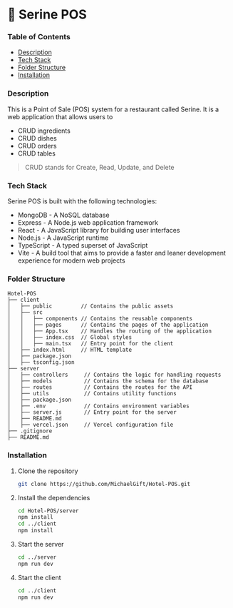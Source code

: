 # 🍲 Serine POS

### Table of Contents
- [Description](#description)
- [Tech Stack](#tech-stack)
- [Folder Structure](#folder-structure)
- [Installation](#installation)


### Description
This is a Point of Sale (POS) system for a restaurant called Serine. It is a web application that allows users to

- CRUD ingredients
- CRUD dishes
- CRUD orders
- CRUD tables

> CRUD stands for Create, Read, Update, and Delete

### Tech Stack
Serine POS is built with the following technologies:
- MongoDB - A NoSQL database
- Express - A Node.js web application framework
- React - A JavaScript library for building user interfaces
- Node.js - A JavaScript runtime
- TypeScript - A typed superset of JavaScript
- Vite - A build tool that aims to provide a faster and leaner development experience for modern web projects

### Folder Structure
```
Hotel-POS
├── client
│   ├── public         // Contains the public assets
│   ├── src
│   │   ├── components // Contains the reusable components
│   │   ├── pages      // Contains the pages of the application
│   │   ├── App.tsx    // Handles the routing of the application
│   │   ├── index.css  // Global styles
│   │   ├── main.tsx   // Entry point for the client
│   ├── index.html     // HTML template
│   ├── package.json
│   ├── tsconfig.json
├── server
│   ├── controllers     // Contains the logic for handling requests
│   ├── models          // Contains the schema for the database
│   ├── routes          // Contains the routes for the API
│   ├── utils           // Contains utility functions
│   ├── package.json
│   ├── .env            // Contains environment variables
│   ├── server.js       // Entry point for the server
│   ├── README.md  
│   ├── vercel.json     // Vercel configuration file
├── .gitignore
├── README.md
``` 

### Installation
1. Clone the repository
    ```bash
    git clone https://github.com/MichaelGift/Hotel-POS.git
    ```
2. Install the dependencies
    ```bash
    cd Hotel-POS/server
    npm install
    cd ../client
    npm install
    ```
3. Start the server
    ```bash
    cd ../server
    npm run dev
    ```
4. Start the client
    ```bash
    cd ../client
    npm run dev
    ```



